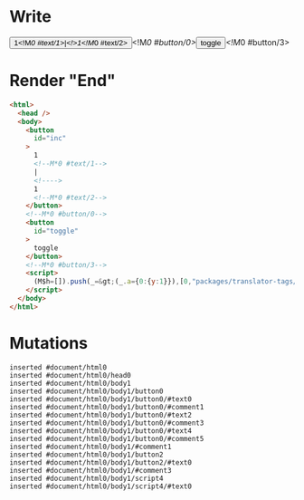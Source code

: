 # Write
  <button id=inc>1<!M*0 #text/1>|<!>1<!M*0 #text/2></button><!M*0 #button/0><button id=toggle>toggle</button><!M*0 #button/3><script>(M$h=[]).push(_=>(_.a={0:{y:1}}),[0,"packages/translator-tags/src/__tests__/fixtures/let-tag-controllable-runtime-error/template.marko_0",0,"packages/translator-tags/src/__tests__/fixtures/let-tag-controllable-runtime-error/template.marko_0__y_change_y",])</script>


# Render "End"
```html
<html>
  <head />
  <body>
    <button
      id="inc"
    >
      1
      <!--M*0 #text/1-->
      |
      <!---->
      1
      <!--M*0 #text/2-->
    </button>
    <!--M*0 #button/0-->
    <button
      id="toggle"
    >
      toggle
    </button>
    <!--M*0 #button/3-->
    <script>
      (M$h=[]).push(_=&gt;(_.a={0:{y:1}}),[0,"packages/translator-tags/src/__tests__/fixtures/let-tag-controllable-runtime-error/template.marko_0",0,"packages/translator-tags/src/__tests__/fixtures/let-tag-controllable-runtime-error/template.marko_0__y_change_y",])
    </script>
  </body>
</html>
```

# Mutations
```
inserted #document/html0
inserted #document/html0/head0
inserted #document/html0/body1
inserted #document/html0/body1/button0
inserted #document/html0/body1/button0/#text0
inserted #document/html0/body1/button0/#comment1
inserted #document/html0/body1/button0/#text2
inserted #document/html0/body1/button0/#comment3
inserted #document/html0/body1/button0/#text4
inserted #document/html0/body1/button0/#comment5
inserted #document/html0/body1/#comment1
inserted #document/html0/body1/button2
inserted #document/html0/body1/button2/#text0
inserted #document/html0/body1/#comment3
inserted #document/html0/body1/script4
inserted #document/html0/body1/script4/#text0
```